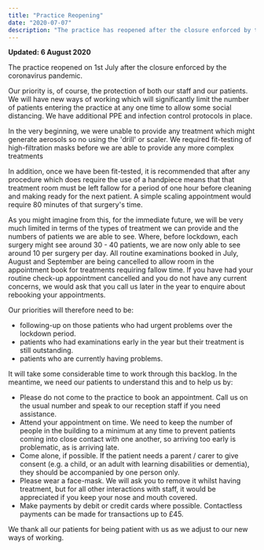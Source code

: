 ```yaml
---
title: "Practice Reopening"
date: "2020-07-07"
description: "The practice has reopened after the closure enforced by the coronavirus pandemic."
---
```


**Updated: 6 August 2020**

The practice reopened on 1st July after the closure enforced by the coronavirus pandemic.
<!-- excerpt -->
Our priority is, of course, the protection of both our staff and our patients. We will have new ways of working which will significantly limit the number of patients entering the practice at any one time to allow some social distancing. We have additional PPE and infection control protocols in place.

In the very beginning, we were unable to provide any treatment which might generate aerosols so no using the 'drill' or scaler. We required fit-testing of high-filtration masks before we are able to provide any more complex treatments

In addition, once we have been fit-tested, it is recommended that after any procedure which does require the use of a handpiece means that that treatment room must be left fallow for a period of one hour before cleaning and making ready for the next patient. A simple scaling appointment would require 80 minutes of that surgery's time.

As you might imagine from this, for the immediate future, we will be very much limited in terms of the types of treatment we can provide and the numbers of patients we are able to see. Where, before lockdown, each surgery might see around 30 - 40 patients, we are now only able to see around 10 per surgery per day. All routine examinations booked in July, August and September are being cancelled to allow room in the appointment book for treatments requiring fallow time. If you have had your routine check-up appointment cancelled and you do not have any current concerns, we would ask that you call us later in the year to enquire about rebooking your appointments.

Our priorities will therefore need to be:

- following-up on those patients who had urgent problems over the lockdown period.
- patients who had examinations early in the year but their treatment is still outstanding.
- patients who are currently having problems.

It will take some considerable time to work through this backlog. In the meantime, we need our patients to understand this and to help us by:

- Please do not come to the practice to book an appointment. Call us on the usual number and speak to our reception staff if you need assistance.
- Attend your appointment on time. We need to keep the number of people in the building to a minimum at any time to prevent patients coming into close contact with one another, so arriving too early is problematic, as is arriving late.
- Come alone, if possible. If the patient needs a parent / carer to give consent (e.g. a child, or an adult with learning disabilities or dementia), they should be accompanied by one person only.
- Please wear a face-mask. We will ask you to remove it whilst having treatment, but for all other interactions with staff, it would be appreciated if you keep your nose and mouth covered.
- Make payments by debit or credit cards where possible. Contactless payments can be made for transactions up to £45.

We thank all our patients for being patient with us as we adjust to our new ways of working.
